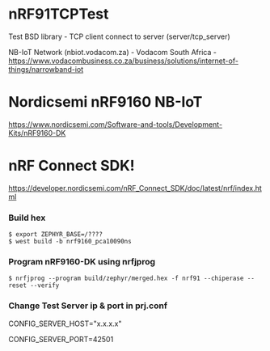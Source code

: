 # nRF91TCPTest

Test BSD library - TCP client connect to server (server/tcp_server) 

NB-IoT Network (nbiot.vodacom.za) - Vodacom South Africa - https://www.vodacombusiness.co.za/business/solutions/internet-of-things/narrowband-iot 

# Nordicsemi nRF9160 NB-IoT 
https://www.nordicsemi.com/Software-and-tools/Development-Kits/nRF9160-DK

# nRF Connect SDK!
https://developer.nordicsemi.com/nRF_Connect_SDK/doc/latest/nrf/index.html

### Build hex 
    $ export ZEPHYR_BASE=/????
    $ west build -b nrf9160_pca10090ns

### Program nRF9160-DK using nrfjprog
    $ nrfjprog --program build/zephyr/merged.hex -f nrf91 --chiperase --reset --verify

### Change Test Server ip & port in prj.conf  
CONFIG_SERVER_HOST="x.x.x.x"

CONFIG_SERVER_PORT=42501

